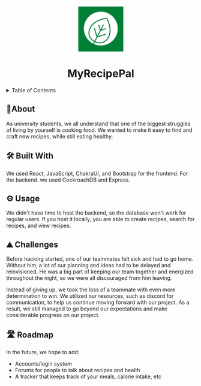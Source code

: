 <br />
<div align="center">
  <a href="https://github.com/jeffrey-zang/MyRecipePal">
    <img src="frontend/src/assets/logo.png" alt="Logo" width="120" height="120">
  </a>

  <h1 align="center">MyRecipePal</h1>
</div>
<details align='left'>
  <summary>Table of Contents</summary>
  <ol>
    <li>
      <a href="#about">📝 About</a>
    </li>
    <li><a href="#built">🛠️ Built With</a></li>
    <li><a href="#usage">⚙️ Usage</a></li>
    <li><a href="#chal">⛰️ Challenges</a></li>
    <li><a href="#roadmap">🛣️ Roadmap</a></li>
  </ol>
</details>

<h2 id = 'about'>📝About</h2>
As university students, we all understand that one of the biggest struggles of living by yourself is cooking food. We wanted to make it easy to find and craft new recipes, while still eating healthy.

<h2 id = 'built'>🛠️ Built With</h2>
We used React, JavaScript, ChakraUI, and Bootstrap for the frontend. For the backend. we used CockroachDB and Express.

<h2 id = 'usage'>⚙️ Usage</h2>
We didn't have time to host the backend, so the database won't work for regular users. If you host it locally, you are able to create recipes, search for recipes, and view recipes.

<h2 id = 'chal'>⛰️ Challenges</h2>
Before hacking started, one of our teammates felt sick and had to go home. Without him, a lot of our planning and ideas had to be delayed and reinvisioned. He was a big part of keeping our team together and energized throughout the night, so we were all discouraged from him leaving.

Instead of giving up, we took the loss of a teammate with even more determination to win. We utilized our resources, such as discord for communication, to help us continue moving forward with our project. As a result, we still managed to go beyond our expectations and make considerable progress on our project.

<h2 id = 'roadmap'>🛣️ Roadmap</h2>
In the future, we hope to add:

- Accounts/login system
- Forums for people to talk about recipes and health
- A tracker that keeps track of your meals, calorie intake, etc

